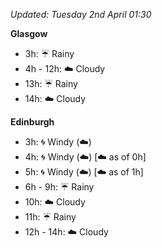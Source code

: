 *Updated: Tuesday 2nd April 01:30*

**Glasgow**

* 3h: :umbrella: Rainy
* 4h - 12h: :cloud: Cloudy
* 13h: :umbrella: Rainy
* 14h: :cloud: Cloudy

**Edinburgh**

* 3h: :cyclone: Windy (:cloud:)
* 4h: :cyclone: Windy (:cloud:) [:cloud: as of 0h]
* 5h: :cyclone: Windy (:cloud:) [:cloud: as of 1h]
* 6h - 9h: :umbrella: Rainy
* 10h: :cloud: Cloudy
* 11h: :umbrella: Rainy
* 12h - 14h: :cloud: Cloudy

